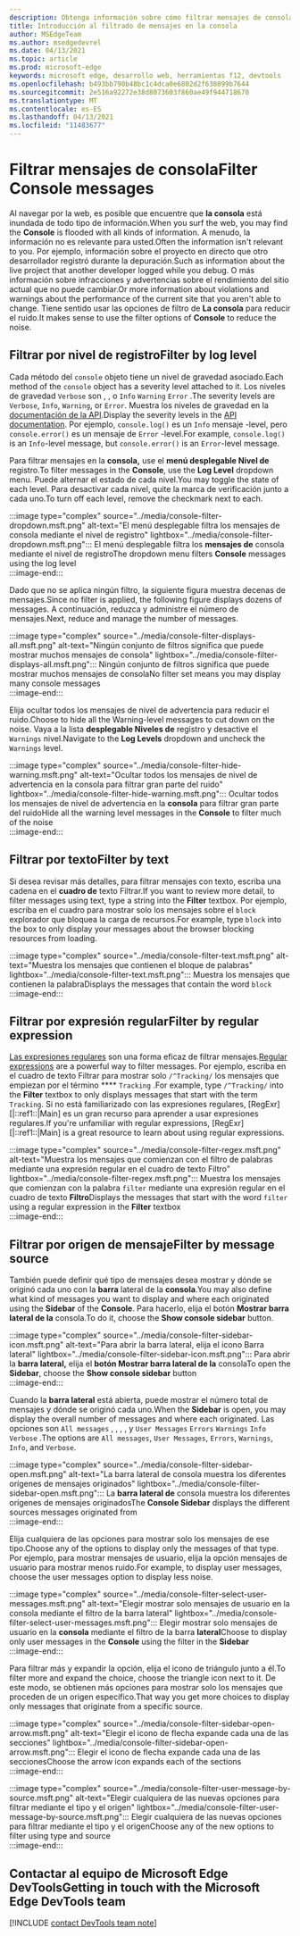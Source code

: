 ```yaml
---
description: Obtenga información sobre cómo filtrar mensajes de consola
title: Introducción al filtrado de mensajes en la consola
author: MSEdgeTeam
ms.author: msedgedevrel
ms.date: 04/13/2021
ms.topic: article
ms.prod: microsoft-edge
keywords: microsoft edge, desarrollo web, herramientas f12, devtools
ms.openlocfilehash: b493bb790b48bc1c4dca0e6802d2f638099b7644
ms.sourcegitcommit: 2e516a92272e38d8073603f860ae49f944718670
ms.translationtype: MT
ms.contentlocale: es-ES
ms.lasthandoff: 04/13/2021
ms.locfileid: "11483677"
---
```

# <a name="filter-console-messages"></a><span data-ttu-id="ce4d9-104">Filtrar mensajes de consola</span><span class="sxs-lookup"><span data-stu-id="ce4d9-104">Filter Console messages</span></span>  

<span data-ttu-id="ce4d9-105">Al navegar por la web, es posible que encuentre que **la consola** está inundada de todo tipo de información.</span><span class="sxs-lookup"><span data-stu-id="ce4d9-105">When you surf the web, you may find the **Console** is flooded with all kinds of information.</span></span>  <span data-ttu-id="ce4d9-106">A menudo, la información no es relevante para usted.</span><span class="sxs-lookup"><span data-stu-id="ce4d9-106">Often the information isn't relevant to you.</span></span>  <span data-ttu-id="ce4d9-107">Por ejemplo, información sobre el proyecto en directo que otro desarrollador registró durante la depuración.</span><span class="sxs-lookup"><span data-stu-id="ce4d9-107">Such as information about the live project that another developer logged while you debug.</span></span>  <span data-ttu-id="ce4d9-108">O más información sobre infracciones y advertencias sobre el rendimiento del sitio actual que no puede cambiar.</span><span class="sxs-lookup"><span data-stu-id="ce4d9-108">Or more information about violations and warnings about the performance of the current site that you aren't able to change.</span></span>  <span data-ttu-id="ce4d9-109">Tiene sentido usar las opciones de filtro de **La consola** para reducir el ruido.</span><span class="sxs-lookup"><span data-stu-id="ce4d9-109">It makes sense to use the filter options of **Console** to reduce the noise.</span></span>  

## <a name="filter-by-log-level"></a><span data-ttu-id="ce4d9-110">Filtrar por nivel de registro</span><span class="sxs-lookup"><span data-stu-id="ce4d9-110">Filter by log level</span></span>  

<span data-ttu-id="ce4d9-111">Cada método del `console` objeto tiene un nivel de gravedad asociado.</span><span class="sxs-lookup"><span data-stu-id="ce4d9-111">Each method of the `console` object has a severity level attached to it.</span></span>  <span data-ttu-id="ce4d9-112">Los niveles de gravedad `Verbose` son , , o `Info` `Warning` `Error` .</span><span class="sxs-lookup"><span data-stu-id="ce4d9-112">The severity levels are `Verbose`, `Info`, `Warning`, or `Error`.</span></span>  <span data-ttu-id="ce4d9-113">Muestra los niveles de gravedad en la [documentación de la API][DevtoolsConsoleApi].</span><span class="sxs-lookup"><span data-stu-id="ce4d9-113">Display the severity levels in the [API documentation][DevtoolsConsoleApi].</span></span>  <span data-ttu-id="ce4d9-114">Por ejemplo, `console.log()` es un `Info` mensaje -level, pero `console.error()` es un mensaje de `Error` -level.</span><span class="sxs-lookup"><span data-stu-id="ce4d9-114">For example, `console.log()` is an `Info`-level message, but `console.error()` is an `Error`-level message.</span></span>  

<span data-ttu-id="ce4d9-115">Para filtrar mensajes en la **consola,** use el **menú desplegable Nivel de** registro.</span><span class="sxs-lookup"><span data-stu-id="ce4d9-115">To filter messages in the **Console**, use the **Log Level** dropdown menu.</span></span>  <span data-ttu-id="ce4d9-116">Puede alternar el estado de cada nivel.</span><span class="sxs-lookup"><span data-stu-id="ce4d9-116">You may toggle the state of each level.</span></span>  <span data-ttu-id="ce4d9-117">Para desactivar cada nivel, quite la marca de verificación junto a cada uno.</span><span class="sxs-lookup"><span data-stu-id="ce4d9-117">To turn off each level, remove the checkmark next to each.</span></span>  

:::image type="complex" source="../media/console-filter-dropdown.msft.png" alt-text="El menú desplegable filtra los mensajes de consola mediante el nivel de registro" lightbox="../media/console-filter-dropdown.msft.png":::
    <span data-ttu-id="ce4d9-119">El menú desplegable filtra los **mensajes de** consola mediante el nivel de registro</span><span class="sxs-lookup"><span data-stu-id="ce4d9-119">The dropdown menu filters **Console** messages using the log level</span></span>  
:::image-end:::  

<span data-ttu-id="ce4d9-120">Dado que no se aplica ningún filtro, la siguiente figura muestra decenas de mensajes.</span><span class="sxs-lookup"><span data-stu-id="ce4d9-120">Since no filter is applied, the following figure displays dozens of messages.</span></span>  <span data-ttu-id="ce4d9-121">A continuación, reduzca y administre el número de mensajes.</span><span class="sxs-lookup"><span data-stu-id="ce4d9-121">Next, reduce and manage the number of messages.</span></span>  

:::image type="complex" source="../media/console-filter-displays-all.msft.png" alt-text="Ningún conjunto de filtros significa que puede mostrar muchos mensajes de consola" lightbox="../media/console-filter-displays-all.msft.png":::
    <span data-ttu-id="ce4d9-123">Ningún conjunto de filtros significa que puede mostrar muchos mensajes de consola</span><span class="sxs-lookup"><span data-stu-id="ce4d9-123">No filter set means you may display many console messages</span></span>  
:::image-end:::  

<span data-ttu-id="ce4d9-124">Elija ocultar todos los mensajes de nivel de advertencia para reducir el ruido.</span><span class="sxs-lookup"><span data-stu-id="ce4d9-124">Choose to hide all the Warning-level messages to cut down on the noise.</span></span>  <span data-ttu-id="ce4d9-125">Vaya a la lista **desplegable Niveles de** registro y desactive el `Warnings` nivel.</span><span class="sxs-lookup"><span data-stu-id="ce4d9-125">Navigate to the **Log Levels** dropdown and uncheck the `Warnings` level.</span></span>  

:::image type="complex" source="../media/console-filter-hide-warning.msft.png" alt-text="Ocultar todos los mensajes de nivel de advertencia en la consola para filtrar gran parte del ruido" lightbox="../media/console-filter-hide-warning.msft.png":::
    <span data-ttu-id="ce4d9-127">Ocultar todos los mensajes de nivel de advertencia en la **consola** para filtrar gran parte del ruido</span><span class="sxs-lookup"><span data-stu-id="ce4d9-127">Hide all the warning level messages in the **Console** to filter much of the noise</span></span>  
:::image-end:::  

## <a name="filter-by-text"></a><span data-ttu-id="ce4d9-128">Filtrar por texto</span><span class="sxs-lookup"><span data-stu-id="ce4d9-128">Filter by text</span></span>  

<span data-ttu-id="ce4d9-129">Si desea revisar más detalles, para filtrar mensajes con texto, escriba una cadena en el **cuadro de** texto Filtrar.</span><span class="sxs-lookup"><span data-stu-id="ce4d9-129">If you want to review more detail, to filter messages using text, type a string into the **Filter** textbox.</span></span>  <span data-ttu-id="ce4d9-130">Por ejemplo, escriba en el cuadro para mostrar solo los mensajes sobre el `block` explorador que bloquea la carga de recursos.</span><span class="sxs-lookup"><span data-stu-id="ce4d9-130">For example, type `block` into the box to only display your messages about the browser blocking resources from loading.</span></span>

:::image type="complex" source="../media/console-filter-text.msft.png" alt-text="Muestra los mensajes que contienen el bloque de palabras" lightbox="../media/console-filter-text.msft.png":::
    <span data-ttu-id="ce4d9-132">Muestra los mensajes que contienen la palabra</span><span class="sxs-lookup"><span data-stu-id="ce4d9-132">Displays the messages that contain the word</span></span> `block`  
:::image-end:::  

## <a name="filter-by-regular-expression"></a><span data-ttu-id="ce4d9-133">Filtrar por expresión regular</span><span class="sxs-lookup"><span data-stu-id="ce4d9-133">Filter by regular expression</span></span>

<span data-ttu-id="ce4d9-134">[Las expresiones regulares][MdnDocsWebJavascriptGuideRegularExpressions] son una forma eficaz de filtrar mensajes.</span><span class="sxs-lookup"><span data-stu-id="ce4d9-134">[Regular expressions][MdnDocsWebJavascriptGuideRegularExpressions] are a powerful way to filter messages.</span></span>  <span data-ttu-id="ce4d9-135">Por ejemplo, escriba en el cuadro de texto Filtrar para mostrar solo `/^Tracking/` los mensajes que empiezan por el término \*\*\*\* `Tracking` .</span><span class="sxs-lookup"><span data-stu-id="ce4d9-135">For example, type `/^Tracking/` into the **Filter** textbox to only displays messages that start with the term `Tracking`.</span></span>  <span data-ttu-id="ce4d9-136">Si no está familiarizado con las expresiones regulares, [RegExr][|::ref1::|Main] es un gran recurso para aprender a usar expresiones regulares.</span><span class="sxs-lookup"><span data-stu-id="ce4d9-136">If you're unfamiliar with regular expressions, [RegExr][|::ref1::|Main] is a great resource to learn about using regular expressions.</span></span>

:::image type="complex" source="../media/console-filter-regex.msft.png" alt-text="Muestra los mensajes que comienzan con el filtro de palabras mediante una expresión regular en el cuadro de texto Filtro" lightbox="../media/console-filter-regex.msft.png":::
    <span data-ttu-id="ce4d9-138">Muestra los mensajes que comienzan con la palabra `filter` mediante una expresión regular en el cuadro de texto **Filtro**</span><span class="sxs-lookup"><span data-stu-id="ce4d9-138">Displays the messages that start with the word `filter` using a regular expression in the **Filter** textbox</span></span>  
:::image-end:::  

## <a name="filter-by-message-source"></a><span data-ttu-id="ce4d9-139">Filtrar por origen de mensaje</span><span class="sxs-lookup"><span data-stu-id="ce4d9-139">Filter by message source</span></span>  

<span data-ttu-id="ce4d9-140">También puede definir qué tipo de mensajes desea mostrar y dónde se originó cada uno con la **barra** lateral de la **consola**.</span><span class="sxs-lookup"><span data-stu-id="ce4d9-140">You may also define what kind of messages you want to display and where each originated using the **Sidebar** of the **Console**.</span></span>  <span data-ttu-id="ce4d9-141">Para hacerlo, elija el botón **Mostrar barra lateral de la** consola.</span><span class="sxs-lookup"><span data-stu-id="ce4d9-141">To do it, choose the **Show console sidebar** button.</span></span>  

:::image type="complex" source="../media/console-filter-sidebar-icon.msft.png" alt-text="Para abrir la barra lateral, elija el icono Barra lateral" lightbox="../media/console-filter-sidebar-icon.msft.png":::
    <span data-ttu-id="ce4d9-143">Para abrir la **barra lateral,** elija el **botón Mostrar barra lateral de la** consola</span><span class="sxs-lookup"><span data-stu-id="ce4d9-143">To open the **Sidebar**, choose the **Show console sidebar** button</span></span>  
:::image-end:::  

<span data-ttu-id="ce4d9-144">Cuando la **barra lateral** está abierta, puede mostrar el número total de mensajes y dónde se originó cada uno.</span><span class="sxs-lookup"><span data-stu-id="ce4d9-144">When the **Sidebar** is open, you may display the overall number of messages and where each originated.</span></span>  <span data-ttu-id="ce4d9-145">Las opciones son `All messages` , , , , y `User Messages` `Errors` `Warnings` `Info` `Verbose` .</span><span class="sxs-lookup"><span data-stu-id="ce4d9-145">The options are `All messages`, `User Messages`, `Errors`, `Warnings`, `Info`, and `Verbose`.</span></span>  

:::image type="complex" source="../media/console-filter-sidebar-open.msft.png" alt-text="La barra lateral de consola muestra los diferentes orígenes de mensajes originados" lightbox="../media/console-filter-sidebar-open.msft.png":::
    <span data-ttu-id="ce4d9-147">La **barra lateral de** consola muestra los diferentes orígenes de mensajes originados</span><span class="sxs-lookup"><span data-stu-id="ce4d9-147">The **Console Sidebar** displays the different sources messages originated from</span></span>  
:::image-end:::  

<span data-ttu-id="ce4d9-148">Elija cualquiera de las opciones para mostrar solo los mensajes de ese tipo.</span><span class="sxs-lookup"><span data-stu-id="ce4d9-148">Choose any of the options to display only the messages of that type.</span></span>  <span data-ttu-id="ce4d9-149">Por ejemplo, para mostrar mensajes de usuario, elija la opción mensajes de usuario para mostrar menos ruido.</span><span class="sxs-lookup"><span data-stu-id="ce4d9-149">For example, to display user messages, choose the user messages option to display less noise.</span></span>

:::image type="complex" source="../media/console-filter-select-user-messages.msft.png" alt-text="Elegir mostrar solo mensajes de usuario en la consola mediante el filtro de la barra lateral" lightbox="../media/console-filter-select-user-messages.msft.png":::
    <span data-ttu-id="ce4d9-151">Elegir mostrar solo mensajes de usuario en la **consola** mediante el filtro de la barra **lateral**</span><span class="sxs-lookup"><span data-stu-id="ce4d9-151">Choose to display only user messages in the **Console** using the filter in the **Sidebar**</span></span>  
:::image-end:::  

<span data-ttu-id="ce4d9-152">Para filtrar más y expandir la opción, elija el icono de triángulo junto a él.</span><span class="sxs-lookup"><span data-stu-id="ce4d9-152">To filter more and expand the choice, choose the triangle icon next to it.</span></span>  <span data-ttu-id="ce4d9-153">De este modo, se obtienen más opciones para mostrar solo los mensajes que proceden de un origen específico.</span><span class="sxs-lookup"><span data-stu-id="ce4d9-153">That way you get more choices to display only messages that originate from a specific source.</span></span>  

:::image type="complex" source="../media/console-filter-sidebar-open-arrow.msft.png" alt-text="Elegir el icono de flecha expande cada una de las secciones" lightbox="../media/console-filter-sidebar-open-arrow.msft.png":::
    <span data-ttu-id="ce4d9-155">Elegir el icono de flecha expande cada una de las secciones</span><span class="sxs-lookup"><span data-stu-id="ce4d9-155">Choose the arrow icon expands each of the sections</span></span>  
:::image-end:::  

:::image type="complex" source="../media/console-filter-user-message-by-source.msft.png" alt-text="Elegir cualquiera de las nuevas opciones para filtrar mediante el tipo y el origen" lightbox="../media/console-filter-user-message-by-source.msft.png":::
    <span data-ttu-id="ce4d9-157">Elegir cualquiera de las nuevas opciones para filtrar mediante el tipo y el origen</span><span class="sxs-lookup"><span data-stu-id="ce4d9-157">Choose any of the new options to filter using type and source</span></span>  
:::image-end:::  

## <a name="getting-in-touch-with-the-microsoft-edge-devtools-team"></a><span data-ttu-id="ce4d9-158">Contactar al equipo de Microsoft Edge DevTools</span><span class="sxs-lookup"><span data-stu-id="ce4d9-158">Getting in touch with the Microsoft Edge DevTools team</span></span>  

[!INCLUDE [contact DevTools team note](../includes/contact-devtools-team-note.md)]  

<!-- links -->  

[DevtoolsConsoleApi]: ./api.md "Referencia de api de consola | Microsoft Docs"  

[MdnDocsWebJavascriptGuideRegularExpressions]: https://developer.mozilla.org/docs/Web/JavaScript/Guide/Regular_Expressions "Expresiones regulares | MDN"  

[RegExrMain]: https://regexr.com "RegExr"  
